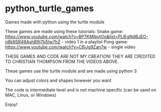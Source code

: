 # python_turtle_games
Games made with python using the turtle module

These games are made using these tutorials:
Snake game: https://www.youtube.com/watch?v=BP7KMlbvtOo&list=PLlEgNdBJEO-n8k9SR49AshB9j7b5Iw7hZ - video 1 in a playlist
Pong game: https://www.youtube.com/watch?v=C6jJg9Zan7w - single video

THESE GAMES AND CODE ARE NOT MY CREATION! THEY ARE CREDITED TO CHRISTIAN THOMPSON FROM THE VIDEOS ABOVE.

These games use the turtle module and are made using python 3

You can adjust colors and shapes however you want

The code is intermediate level and is not machine specific (can be used on MAC, Linux, or Windows)

Enjoy!
